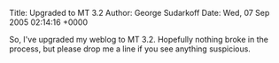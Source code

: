Title: Upgraded to MT 3.2
Author: George Sudarkoff
Date: Wed, 07 Sep 2005 02:14:16 +0000

So, I've upgraded my weblog to MT 3.2. Hopefully nothing broke in the
process, but please drop me a line if you see anything suspicious.
